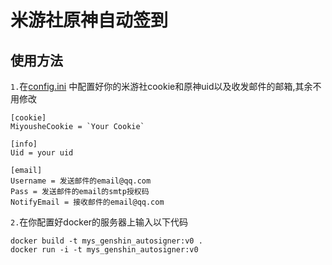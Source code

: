 # 米游社原神自动签到
## 使用方法
`1.`在[config.ini](https://github.com/MeteoricShower/Miyoushe_Genshin_AutoSigner/blob/master/config/config.ini) 中配置好你的米游社cookie和原神uid以及收发邮件的邮箱,其余不用修改

```
[cookie]
MiyousheCookie = `Your Cookie`

[info]
Uid = your uid

[email]
Username = 发送邮件的email@qq.com
Pass = 发送邮件的email的smtp授权码
NotifyEmail = 接收邮件的email@qq.com
```
`2.`在你配置好docker的服务器上输入以下代码
```
docker build -t mys_genshin_autosigner:v0 .
docker run -i -t mys_genshin_autosigner:v0
```

